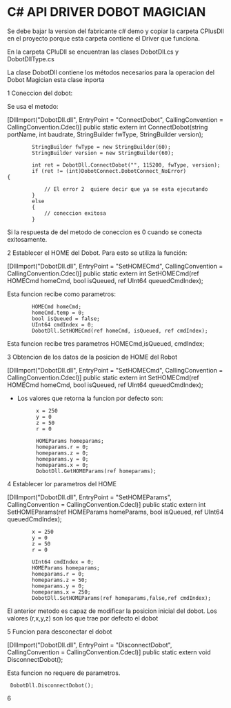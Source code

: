 ﻿

# C# API DRIVER  DOBOT MAGICIAN 

Se debe bajar la version del fabricante c# demo y copiar la carpeta CPlusDll en el 
proyecto porque esta carpeta contiene el Driver que funciona.

En la carpeta CPluDll se encuentran las clases DobotDll.cs y DobotDllType.cs

La clase DobotDll contiene los métodos necesarios para la operacion del Dobot Magician
esta clase inporta 




1 Coneccion del dobot:

Se usa el metodo:

[DllImport("DobotDll.dll", EntryPoint = "ConnectDobot", CallingConvention = CallingConvention.Cdecl)]
public static extern int ConnectDobot(string portName, int baudrate, StringBuilder fwType, StringBuilder version);

            StringBuilder fwType = new StringBuilder(60);
            StringBuilder version = new StringBuilder(60);
            
            int ret = DobotDll.ConnectDobot("", 115200, fwType, version);
            if (ret != (int)DobotConnect.DobotConnect_NoError)            {
                
                // El error 2  quiere decir que ya se esta ejecutando
            }
            else
            {
                // coneccion exitosa
            }


Si la respuesta de del metodo de coneccion es 0 cuando se conecta exitosamente.





2 Establecer el HOME del Dobot. Para  esto se utiliza la función:

[DllImport("DobotDll.dll", EntryPoint = "SetHOMECmd", CallingConvention = CallingConvention.Cdecl)]
public static extern int SetHOMECmd(ref HOMECmd homeCmd, bool isQueued, ref UInt64 queuedCmdIndex);

Esta funcion recibe como parametros:

            HOMECmd homeCmd;
            homeCmd.temp = 0;
            bool isQueued = false;
            UInt64 cmdIndex = 0;
            DobotDll.SetHOMECmd(ref homeCmd, isQueued, ref cmdIndex);

Esta funcion recibe tres parametros HOMECmd,isQueued, cmdIndex;





3 Obtencion de los datos de la posicion de HOME del Robot 

[DllImport("DobotDll.dll", EntryPoint = "SetHOMECmd", CallingConvention = CallingConvention.Cdecl)]
public static extern int SetHOMECmd(ref HOMECmd homeCmd, bool isQueued, ref UInt64 queuedCmdIndex);


* Los valores que retorna la funcion por defecto son:

            x = 250
            y = 0 
            z = 50
            r = 0

            HOMEParams homeparams;
            homeparams.r = 0;
            homeparams.z = 0;
            homeparams.y = 0;
            homeparams.x = 0;
            DobotDll.GetHOMEParams(ref homeparams);





4 Establecer lor parametros del HOME 

[DllImport("DobotDll.dll", EntryPoint = "SetHOMEParams", CallingConvention = CallingConvention.Cdecl)]
public static extern int SetHOMEParams(ref HOMEParams homeParams, bool isQueued, ref UInt64 queuedCmdIndex);

            x = 250
            y = 0 
            z = 50
            r = 0

            UInt64 cmdIndex = 0;
            HOMEParams homeparams;
            homeparams.r = 0;
            homeparams.z = 50;
            homeparams.y = 0;
            homeparams.x = 250;
            DobotDll.SetHOMEParams(ref homeparams,false,ref cmdIndex);

El anterior metodo es capaz de modificar la posicion inicial del dobot. Los valores (r,x,y,z) son los que trae por defecto el dobot 




5 Funcion para desconectar el dobot 

[DllImport("DobotDll.dll", EntryPoint = "DisconnectDobot", CallingConvention = CallingConvention.Cdecl)]
public static extern void DisconnectDobot();

Esta funcion no requere de parametros.


     DobotDll.DisconnectDobot();      






6





            











